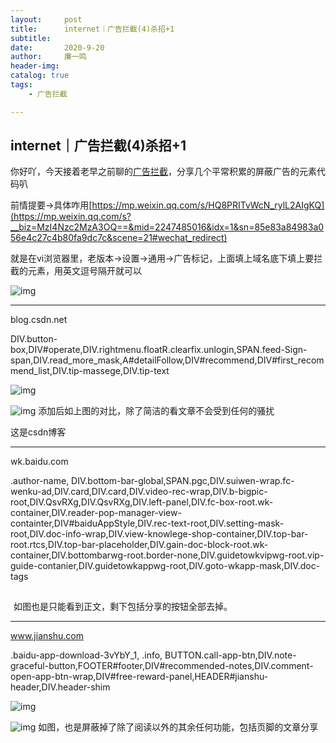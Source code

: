 ```yaml
---
layout:     post
title:      internet｜广告拦截(4)杀招+1
subtitle:   
date:       2020-9-20
author:     廉一鸣
header-img: 
catalog: true
tags:
    - 广告拦截

---
```


## internet｜广告拦截(4)杀招+1

你好吖，今天接着老早之前聊的[广告拦截](https://mp.weixin.qq.com/s?__biz=MzI4Nzc2MzA3OQ==&mid=2247485016&idx=1&sn=85e83a84983a056e4c27c4b80fa9dc7c&scene=21#wechat_redirect)，分享几个平常积累的屏蔽广告的元素代码叭

前情提要→具体咋用[https://mp.weixin.qq.com/s/HQ8PRITvWcN_rylL2AIgKQ](https://mp.weixin.qq.com/s?__biz=MzI4Nzc2MzA3OQ==&mid=2247485016&idx=1&sn=85e83a84983a056e4c27c4b80fa9dc7c&scene=21#wechat_redirect)

就是在vi浏览器里，老版本→设置→通用→广告标记，上面填上域名底下填上要拦截的元素，用英文逗号隔开就可以

![img](https://mmbiz.qpic.cn/mmbiz_jpg/tMsLbdfwxoM1ccofIOicMDw1kfQWA962iabx1RFcicJzxbxXSLhlCBEePb6ea4ttQoo6VcLByNicYZXGlRUJMojHCw/640?wx_fmt=jpeg&tp=webp&wxfrom=5&wx_lazy=1&wx_co=1)

------

blog.csdn.net

DIV.button-box,DIV#operate,DIV.rightmenu.floatR.clearfix.unlogin,SPAN.feed-Sign-span,DIV.read_more_mask,A#detailFollow,DIV#recommend,DIV#first_recommend_list,DIV.tip-massege,DIV.tip-text



![img](https://mmbiz.qpic.cn/mmbiz_jpg/tMsLbdfwxoM1ccofIOicMDw1kfQWA962iaRmlyxoo48uELic6Xr51My4uictUzUrjibtCVpm95cx0LFzicE9wLMpdjLw/640?wx_fmt=jpeg&tp=webp&wxfrom=5&wx_lazy=1&wx_co=1)

![img](https://mmbiz.qpic.cn/mmbiz_jpg/tMsLbdfwxoM1ccofIOicMDw1kfQWA962iaEPgLD1guEPibDI3u8fr7wdZHqfnbBYjiaEIiambqOhkibogvNDHqBOiaRDA/640?wx_fmt=jpeg&tp=webp&wxfrom=5&wx_lazy=1&wx_co=1)
添加后如上图的对比，除了简洁的看文章不会受到任何的骚扰

这是csdn博客

------

wk.baidu.com

.author-name, DIV.bottom-bar-global,SPAN.pgc,DIV.suiwen-wrap.fc-wenku-ad,DIV.card,DIV.card,DIV.video-rec-wrap,DIV.b-bigpic-root,DIV.QsvRXg,DIV.QsvRXg,DIV.left-panel,DIV.fc-box-root.wk-container,DIV.reader-pop-manager-view-containter,DIV#baiduAppStyle,DIV.rec-text-root,DIV.setting-mask-root,DIV.doc-info-wrap,DIV.view-knowlege-shop-container,DIV.top-bar-root.rtcs,DIV.top-bar-placeholder,DIV.gain-doc-block-root.wk-container,DIV.bottombarwg-root.border-none,DIV.guidetowkvipwg-root.vip-guide-contanier,DIV.guidetowkappwg-root,DIV.goto-wkapp-mask,DIV.doc-tags

![img](data:image/gif;base64,iVBORw0KGgoAAAANSUhEUgAAAAEAAAABCAYAAAAfFcSJAAAADUlEQVQImWNgYGBgAAAABQABh6FO1AAAAABJRU5ErkJggg==)

![img](data:image/gif;base64,iVBORw0KGgoAAAANSUhEUgAAAAEAAAABCAYAAAAfFcSJAAAADUlEQVQImWNgYGBgAAAABQABh6FO1AAAAABJRU5ErkJggg==)
如图也是只能看到正文，剩下包括分享的按钮全部去掉。

------

www.jianshu.com

.baidu-app-download-3vYbY_1, .info, BUTTON.call-app-btn,DIV.note-graceful-button,FOOTER#footer,DIV#recommended-notes,DIV.comment-open-app-btn-wrap,DIV#free-reward-panel,HEADER#jianshu-header,DIV.header-shim

![img](https://mmbiz.qpic.cn/mmbiz_jpg/tMsLbdfwxoM1ccofIOicMDw1kfQWA962iaCAOlSeksm5bqI53dYRbiakJ7o3fcNknK7CcAQ25MLEGhaIy9JBtx94Q/640?wx_fmt=jpeg&tp=webp&wxfrom=5&wx_lazy=1&wx_co=1)

![img](https://mmbiz.qpic.cn/mmbiz_jpg/tMsLbdfwxoM1ccofIOicMDw1kfQWA962iaTEs3RymjIrZZDMQO7BgP7DuJ5YicsWPJe0eR6Mho7nbHvtqSzblbhBw/640?wx_fmt=jpeg&tp=webp&wxfrom=5&wx_lazy=1&wx_co=1)
如图，也是屏蔽掉了除了阅读以外的其余任何功能，包括页脚的文章分享